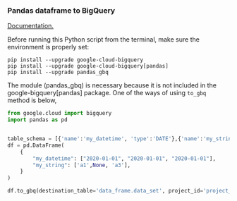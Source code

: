 ### Pandas dataframe to BigQuery

[Documentation.](https://pandas.pydata.org/pandas-docs/stable/reference/api/pandas.DataFrame.to_gbq.html)
 
Before running this Python script from the terminal, make sure the environment is properly set: 

```
pip install --upgrade google-cloud-bigquery
pip install --upgrade google-cloud-bigquery[pandas]
pip install --upgrade pandas_gbq
```

The module (pandas_gbq) is necessary because it is not included in the google-bigquery[pandas] package.
One of the ways of using `to_gbq` method is below,

```python
from google.cloud import bigquery 
import pandas as pd


table_schema = [{'name':'my_datetime', 'type':'DATE'},{'name':'my_string', 'type':'string'}]
df = pd.DataFrame(
    {
        "my_datetime": ["2020-01-01", "2020-01-01", "2020-01-01"],
        "my_string": ['a1',None, 'a3'],
    }
)

df.to_gbq(destination_table='data_frame.data_set', project_id='project_id', if_exists='replace')
```
